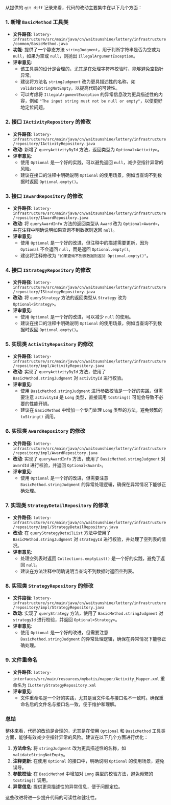 从提供的 `git diff` 记录来看，代码的改动主要集中在以下几个方面：

### 1. **新增 `BasicMethod` 工具类**
   - **文件路径**: `lottery-infrastructure/src/main/java/cn/waitsunshine/lottery/infrastructure/common/BasicMethod.java`
   - **功能**: 提供了一个静态方法 `stringJudgment`，用于判断字符串是否为空或为 `null`，如果为空或 `null`，则抛出 `IllegalArgumentException`。
   - **评审意见**:
     - 该工具类的设计是合理的，尤其是在处理字符串校验时，能够避免空指针异常。
     - 建议将方法名 `stringJudgment` 改为更具描述性的名称，如 `validateStringNotEmpty`，以提高代码的可读性。
     - 可以考虑将 `IllegalArgumentException` 的异常信息改为更具描述性的内容，例如 `"The input string must not be null or empty"`，以便更好地定位问题。

### 2. **接口 `IActivityRepository` 的修改**
   - **文件路径**: `lottery-infrastructure/src/main/java/cn/waitsunshine/lottery/infrastructure/repository/IActivityRepository.java`
   - **改动**: 新增了 `queryActivityById` 方法，返回类型为 `Optional<Activity>`。
   - **评审意见**:
     - 使用 `Optional` 是一个好的实践，可以避免返回 `null`，减少空指针异常的风险。
     - 建议在接口的注释中明确说明 `Optional` 的使用场景，例如当查询不到数据时返回 `Optional.empty()`。

### 3. **接口 `IAwardRepository` 的修改**
   - **文件路径**: `lottery-infrastructure/src/main/java/cn/waitsunshine/lottery/infrastructure/repository/IAwardRepository.java`
   - **改动**: 将 `queryAwardInfo` 方法的返回类型从 `Award` 改为 `Optional<Award>`，并在注释中明确说明如果查询不到数据则返回 `null`。
   - **评审意见**:
     - 使用 `Optional` 是一个好的改进，但注释中的描述需要更新，因为 `Optional` 不会返回 `null`，而是返回 `Optional.empty()`。
     - 建议将注释修改为 `"如果查询不到该数据则返回 Optional.empty()"`。

### 4. **接口 `IStrategyRepository` 的修改**
   - **文件路径**: `lottery-infrastructure/src/main/java/cn/waitsunshine/lottery/infrastructure/repository/IStrategyRepository.java`
   - **改动**: 将 `queryStrategy` 方法的返回类型从 `Strategy` 改为 `Optional<Strategy>`。
   - **评审意见**:
     - 使用 `Optional` 是一个好的改进，可以减少 `null` 的使用。
     - 建议在接口的注释中明确说明 `Optional` 的使用场景，例如当查询不到数据时返回 `Optional.empty()`。

### 5. **实现类 `ActivityRepository` 的修改**
   - **文件路径**: `lottery-infrastructure/src/main/java/cn/waitsunshine/lottery/infrastructure/repository/impl/ActivityRepository.java`
   - **改动**: 实现了 `queryActivityById` 方法，使用了 `BasicMethod.stringJudgment` 对 `activityId` 进行校验。
   - **评审意见**:
     - 使用 `BasicMethod.stringJudgment` 进行参数校验是一个好的实践，但需要注意 `activityId` 是 `Long` 类型，直接调用 `toString()` 可能会导致不必要的性能开销。
     - 建议在 `BasicMethod` 中增加一个专门处理 `Long` 类型的方法，避免频繁的 `toString()` 调用。

### 6. **实现类 `AwardRepository` 的修改**
   - **文件路径**: `lottery-infrastructure/src/main/java/cn/waitsunshine/lottery/infrastructure/repository/impl/AwardRepository.java`
   - **改动**: 实现了 `queryAwardInfo` 方法，使用了 `BasicMethod.stringJudgment` 对 `awardId` 进行校验，并返回 `Optional<Award>`。
   - **评审意见**:
     - 使用 `Optional` 是一个好的改进，但需要注意 `BasicMethod.stringJudgment` 的异常处理逻辑，确保在异常情况下能够正确处理。

### 7. **实现类 `StrategyDetailRepository` 的修改**
   - **文件路径**: `lottery-infrastructure/src/main/java/cn/waitsunshine/lottery/infrastructure/repository/impl/StrategyDetailRepository.java`
   - **改动**: 在 `queryStrategyDetailList` 方法中使用了 `BasicMethod.stringJudgment` 对 `strategyId` 进行校验，并处理了空列表的情况。
   - **评审意见**:
     - 处理空列表时返回 `Collections.emptyList()` 是一个好的实践，避免了返回 `null`。
     - 建议在方法注释中明确说明当查询不到数据时返回空列表。

### 8. **实现类 `StrategyRepository` 的修改**
   - **文件路径**: `lottery-infrastructure/src/main/java/cn/waitsunshine/lottery/infrastructure/repository/impl/StrategyRepository.java`
   - **改动**: 实现了 `queryStrategy` 方法，使用了 `BasicMethod.stringJudgment` 对 `strategyId` 进行校验，并返回 `Optional<Strategy>`。
   - **评审意见**:
     - 使用 `Optional` 是一个好的改进，但需要注意 `BasicMethod.stringJudgment` 的异常处理逻辑，确保在异常情况下能够正确处理。

### 9. **文件重命名**
   - **文件路径**: `lottery-interfaces/src/main/resources/mybatis/mapper/Activity_Mapper.xml` 重命名为 `ILotteryStrategyRepository.xml`
   - **评审意见**:
     - 文件重命名是一个好的实践，尤其是当文件名与接口名不一致时。确保重命名后的文件名与接口名一致，便于维护和理解。

### 总结
整体来看，代码的改动是合理的，尤其是在使用 `Optional` 和 `BasicMethod` 工具类方面，能够有效减少空指针异常的风险。建议在以下几个方面进行优化：
1. **方法命名**: 将 `stringJudgment` 改为更具描述性的名称，如 `validateStringNotEmpty`。
2. **注释更新**: 在使用 `Optional` 的接口中，明确说明 `Optional` 的使用场景，避免误导。
3. **参数校验**: 在 `BasicMethod` 中增加对 `Long` 类型的校验方法，避免频繁的 `toString()` 调用。
4. **异常信息**: 提供更具描述性的异常信息，便于问题定位。

这些改进将进一步提升代码的可读性和健壮性。